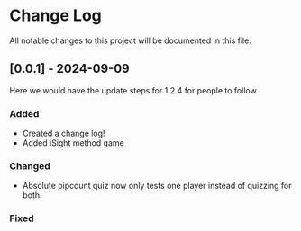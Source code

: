 
# Change Log
All notable changes to this project will be documented in this file.

## [0.0.1] - 2024-09-09

Here we would have the update steps for 1.2.4 for people to follow.

### Added

- Created a change log!
- Added iSight method game

### Changed

- Absolute pipcount quiz now only tests one player instead of quizzing for both.

### Fixed
